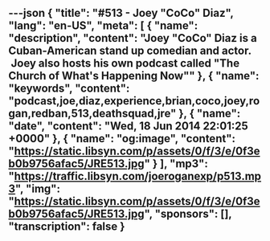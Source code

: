 ---json
{
  "title": "#513 - Joey \"CoCo\" Diaz",
  "lang": "en-US",
  "meta": [
    {
      "name": "description",
      "content": "Joey \"CoCo\" Diaz is a Cuban-American stand up comedian and actor.  Joey also hosts his own podcast called \"The Church of What's Happening Now\""
    },
    {
      "name": "keywords",
      "content": "podcast,joe,diaz,experience,brian,coco,joey,rogan,redban,513,deathsquad,jre"
    },
    {
      "name": "date",
      "content": "Wed, 18 Jun 2014 22:01:25 +0000"
    },
    {
      "name": "og:image",
      "content": "https://static.libsyn.com/p/assets/0/f/3/e/0f3eb0b9756afac5/JRE513.jpg"
    }
  ],
  "mp3": "https://traffic.libsyn.com/joeroganexp/p513.mp3",
  "img": "https://static.libsyn.com/p/assets/0/f/3/e/0f3eb0b9756afac5/JRE513.jpg",
  "sponsors": [],
  "transcription": false
}
---
<episode-header />

<timemark seconds="0" />

<transcribe-call-to-action />

<episode-footer />